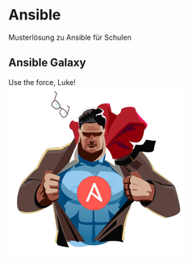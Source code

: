 # Ansible

Musterlösung zu Ansible für Schulen

## Ansible Galaxy

Use the force, Luke!  
![Galaxy](https://github.com/OSOS-Austria/Ansible/blob/main/img/AnsiblePower.png)
